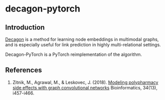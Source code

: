 # decagon-pytorch

## Introduction

[Decagon](https://github.com/mims-harvard/decagon)
is a method for learning node embeddings in multimodal graphs,
and is especially useful for link prediction in highly multi-relational
settings.

Decagon-PyTorch is a PyTorch reimplementation of the algorithm.

## References

1. Zitnik, M., Agrawal, M., & Leskovec, J. (2018).
[Modeling polypharmacy side effects with graph convolutional networks](https://academic.oup.com/bioinformatics/article/34/13/i457/5045770)
Bioinformatics, 34(13), i457-i466.

